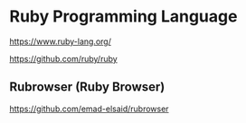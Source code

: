 # Ruby Programming Language

<https://www.ruby-lang.org/>

<https://github.com/ruby/ruby>

## Rubrowser (Ruby Browser)

<https://github.com/emad-elsaid/rubrowser>

